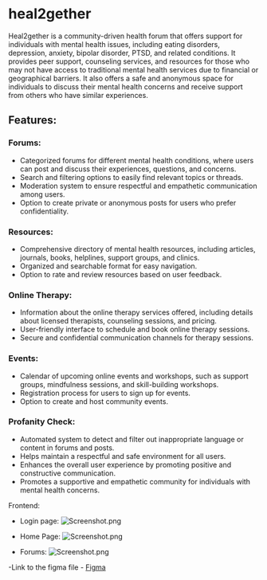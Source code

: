 # heal2gether

Heal2gether is a community-driven health forum that offers support for individuals with mental health issues, including eating disorders, depression, anxiety, bipolar disorder, PTSD, and related conditions. It provides peer support, counseling services, and resources for those who may not have access to traditional mental health services due to financial or geographical barriers. It also offers a safe and anonymous space for individuals to discuss their mental health concerns and receive support from others who have similar experiences.

## Features:

### Forums:
- Categorized forums for different mental health conditions, where users can post and discuss their experiences, questions, and concerns.
- Search and filtering options to easily find relevant topics or threads.
- Moderation system to ensure respectful and empathetic communication among users.
- Option to create private or anonymous posts for users who prefer confidentiality.

### Resources:
- Comprehensive directory of mental health resources, including articles, journals, books, helplines, support groups, and clinics.
- Organized and searchable format for easy navigation.
- Option to rate and review resources based on user feedback.

### Online Therapy:
- Information about the online therapy services offered, including details about licensed therapists, counseling sessions, and pricing.
- User-friendly interface to schedule and book online therapy sessions.
- Secure and confidential communication channels for therapy sessions.

### Events:
- Calendar of upcoming online events and workshops, such as support groups, mindfulness sessions, and skill-building workshops.
- Registration process for users to sign up for events.
- Option to create and host community events.

### Profanity Check:
- Automated system to detect and filter out inappropriate language or content in forums and posts.
- Helps maintain a respectful and safe environment for all users.
- Enhances the overall user experience by promoting positive and constructive communication.
- Promotes a supportive and empathetic community for individuals with mental health concerns.

Frontend:
- Login page:
![Screenshot.png](https://github.com/sanya-mahajan/heal2gether/blob/main/frontend/src/assets/LoginPage.png)

- Home Page:
![Screenshot.png](https://github.com/sanya-mahajan/heal2gether/blob/main/frontend/src/assets/HomePage.png)

- Forums:
![Screenshot.png](https://github.com/sanya-mahajan/heal2gether/blob/main/frontend/src/assets/Forum.png)

-Link to the figma file - [Figma](https://www.figma.com/file/zgoDXeXWtxTxRpzjDDYP0G/Untitled?t=7NB3ySIHSrsGUHpJ-6)
